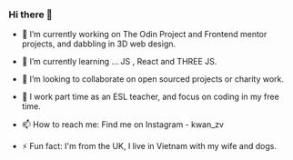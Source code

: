 ### Hi there 👋


- 🔭 I’m currently working on The Odin Project and Frontend mentor projects, and dabbling in 3D web design.
  
- 🌱 I’m currently learning ... JS , React and THREE JS.
  
- 👯 I’m looking to collaborate on open sourced projects or charity work.

  
- 💬 I work part time as an ESL teacher, and focus on coding in my free time.
  
- 📫 How to reach me: Find me on Instagram - kwan_zv
  
- ⚡ Fun fact: I'm from the UK, I live in Vietnam with my wife and dogs.
